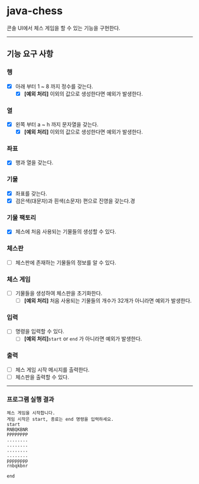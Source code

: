 # java-chess

콘솔 UI에서 체스 게임을 할 수 있는 기능을 구현한다.

---

## 기능 요구 사항

### 행
- [x] 아래 부터 1 ~ 8 까지 정수를 갖는다.
    - [x] **[예외 처리]** 이외의 값으로 생성한다면 예외가 발생한다.

### 열
- [x] 왼쪽 부터 a ~ h 까지 문자열을 갖는다.
    - [x] **[예외 처리]** 이외의 값으로 생성한다면 예외가 발생한다.

### 좌표
- [x] 행과 열을 갖는다.

### 기물
- [x] 좌표를 갖는다.
- [x] 검은색(대문자)과 흰색(소문자) 편으로 진영을 갖는다.경

### 기물 팩토리
- [x] 체스에 처음 사용되는 기물들의 생성할 수 있다.

### 체스판
- [ ] 체스판에 존재하는 기물들의 정보를 알 수 있다.

### 체스 게임
- [ ] 기물들을 생성하여 체스판을 초기화한다.
    - [ ] **[예외 처리]** 처음 사용되는 기물들의 개수가 32개가 아니라면 예외가 발생한다.

### 입력
- [ ] 명령을 입력할 수 있다.
    - [ ] **[예외 처리]**`start` or `end` 가 아니라면 예외가 발생한다.

### 출력
- [ ] 체스 게임 시작 메시지를 출력한다.
- [ ] 체스판을 출력할 수 있다.

---

### 프로그램 실행 결과

```shell
체스 게임을 시작합니다.
게임 시작은 start, 종료는 end 명령을 입력하세요.
start
RNBQKBNR
PPPPPPPP
........
........
........
........
pppppppp
rnbqkbnr

end
```

